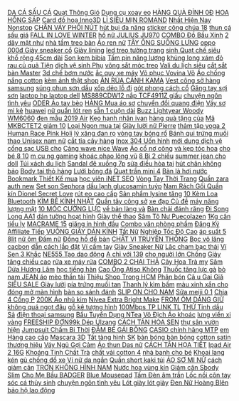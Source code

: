 [DA CÁ SẤU CÁ](https://pds4.ndk.vn/p0/151/871/tui-dung-quet-da-ca-sau-ca-sau-go-vap-so-sanh-danh-gia/) [Quạt Thông Gió](https://pds5.ndk.vn/p0/216/707/quat-thong-gio-so-sanh-danh-gia/) [Dụng cụ xoay eo](https://pds2.ndk.vn/p0/69/177/dung-cu-xoay-eo-tap-the-duc-giam-can-so-sanh-danh-gia/) [HÀNG QUÀ ĐỈNH 0Đ](https://sites.google.com/site/sanphamsp/dong-ho-be-trai/mien-phi-ship-10k---duoc-xem-hang-qua-dinh-0d-dong-ho-tre-em-coobos-0119---tang-day-deo-dien-thoai-chi-voi-131600d) [HOA HỒNG SÁP](https://pds6.ndk.vn/p0/253/429/hoa-hong-sap-so-sanh-danh-gia/) [Card đồ hoạ Inno3D](https://pds6.ndk.vn/p0/280/442/card-do-hoa-inno3d-gtx-1060-gaming-oc-6g-so-sanh-danh-gia/) [LÌ SIÊU MỊN ROMAND](https://pds.ndk.vn/p0/15/955/son-kem-li-sieu-min-romand-see-thought-matte-tint-so-sanh-danh-gia/) [Nhất Hiện Nay Nonstop](https://magioithieumomo.haitrieuweb.com/p0/3/672/nhac-tre-remix-hay-nhat-hien-nay-nonstop-vinahouse-2020-lk-nhac-tre-remix-2020-gay-nghien-ma-momo/) [CHÂN VÁY PHỐI NÚT](https://pds6.ndk.vn/p0/293/822/chan-vay-phoi-nut-gumac-cv06954-den-so-sanh-danh-gia/) [hút bụi đa năng](https://pds7.ndk.vn/p0/303/416/may-hut-bui-da-nang-vv-may-hut-bui-da-nang-vv-so-sanh-danh-gia/) [sticker công chúa 18](https://pds.ndk.vn/p0/27/10/hinh-dan-sticker-cong-chua18-tam1-vi50k-so-sanh-danh-gia/) [thun cá sấu giá](https://pds5.ndk.vn/p0/210/399/ao-thun-ca-sau-gia-re-so-sanh-danh-gia/) [FALL IN LOVE WINTER](https://pds4.ndk.vn/p0/191/521/fall-in-love-winter-so-sanh-danh-gia/) [hồ nữ JULIUS JU970](https://pds3.ndk.vn/p0/123/769/dong-ho-nu-julius-ju970-vang-so-sanh-danh-gia/) [COMBO Đồ Bầu Xinh](https://pds2.ndk.vn/p0/73/188/combo-do-bau-xinh-so-sanh-danh-gia/) [2 dây mặt như](https://pds5.ndk.vn/p0/220/759/day-chuyen-cap-doi-inox-dep-ma-re-chia-khoa-va-trai-tim-chu-i-love-you-2-day-mat-nhu-hinh-so-sanh-danh-gia/) [nhà tắm treo bàn](https://pds6.ndk.vn/p0/289/594/ke-de-ban-chai-danh-rang-do-nha-tam-treo-ban-chai-danh-rang-nha-kem-tu-dong-tang-kem-coc-so-sanh-danh-gia/) [Áo ren nữ](https://pds4.ndk.vn/p0/171/997/ao-ren-nu-so-sanh-danh-gia/) [TÂY ỐNG SUÔNG LƯNG](https://pds5.ndk.vn/p0/239/839/q42819-quan-tay-ong-suong-lung-cao-so-sanh-danh-gia/) [oppo](https://oppo6.blogspot.com/2018/02/lam-sao-check-uoc-token-nhan-tu-ico-va.html) [000đ Giày sneaker cổ](https://tiviinternet1.blogspot.com/2019/09/chi-con-8910000000-giay-sneaker-co-chun.html) [Giày lining](https://pds7.ndk.vn/p0/311/132/giay-lining-so-sanh-danh-gia/) [led treo tường trang](https://pds.ndk.vn/p0/64/454/den-led-treo-tuong-trang-tri-phong-cach-hien-dai-so-sanh-danh-gia/) [sinh Quạt chế siêu](https://pds5.ndk.vn/p0/200/494/quat-lam-mat-quat-thuy-sinh-quat-che-sieu-bao-sieu-re-so-sanh-danh-gia/) [khổ rộng 45cm dài](https://pds2.ndk.vn/p0/82/741/giay-dan-tuong-tron-mau-hong-san-keo-kho-rong-45cm-dai-10m-so-sanh-danh-gia/) [Son kem bibia](https://pds6.ndk.vn/p0/273/470/son-kem-bibia-so-sanh-danh-gia/) [Tấm pin năng lượng](https://pds2.ndk.vn/p0/89/88/tam-pin-nang-luong-mat-troi-2w-6v-chan-cam-usb-so-sanh-danh-gia/) [khủng long xám đỏ](https://pds.ndk.vn/p0/57/931/ao-ni-bong-hinh-khung-long-xam-do-tr-12-so-sanh-danh-gia/) [rau củ quả Tiện](https://pds.ndk.vn/p0/57/260/may-dap-toi-ot-rau-cu-qua-tien-loi-so-sanh-danh-gia/) [dịch vệ sinh Phụ](https://pds3.ndk.vn/p0/102/902/dung-dich-ve-sinh-phu-nu-nivea-intimo-250ml-so-sanh-danh-gia/) [võng sắt móc treo](https://pds2.ndk.vn/p0/74/415/moc-vong-sat-moc-treo-vong-bac-dan-treo-vong-so-sanh-danh-gia/) [Vali du lịch siêu](https://pds3.ndk.vn/p0/147/781/vali-du-lich-sieu-nhe-so-sanh-danh-gia/) [cắt sắt bàn Master](https://pds.ndk.vn/p0/41/519/may-cat-sat-ban-master-chinh-hang-2000w-dia-355mm-tang-dia-cat-so-sanh-danh-gia/) [3d chế bơm nước](https://pds4.ndk.vn/p0/152/825/3-bo-kit-nhua-in-3d-che-bom-nuoc-mini-so-sanh-danh-gia/) [ắc quy xe máy](https://pds7.ndk.vn/p0/334/409/bo-kich-dien-12v-ra-220v-tu-binh-ac-quy-xe-may-pka0578-so-sanh-danh-gia/) [Võ phục Vovina Võ](https://pds7.ndk.vn/p0/304/378/vo-phuc-vovina-vo-phuc-vo-viet-dao-so-sanh-danh-gia/) [Áo chống nắng cotton](https://pds3.ndk.vn/p0/144/655/ao-chong-nang-cotton-3-trong-1-cho-ban-gai-so-sanh-danh-gia/) [kèm ảnh thật shop](https://pds.ndk.vn/p0/10/298/quan-cullotes-soc-xe-gau-quan-ong-rong-kem-anh-that-shop-chup-so-sanh-danh-gia/) [ĂN RÙA CẢNH KAMA](https://pds4.ndk.vn/p0/155/187/thuc-an-rua-canh-kama-ho-tro-len-mau-thich-hop-cho-tat-ca-cac-loai-rua-so-sanh-danh-gia/) [Vest công sở hàng](https://pds6.ndk.vn/p0/283/871/vest-cong-so-hang-xuat-my-so-sanh-danh-gia/) [samsung](https://samsung65.blogspot.com/2017/12/hosting-websites-with-plesk-part-1-of-2.html) [súng phun sơn dầu](https://pds2.ndk.vn/p0/81/717/bo-sung-phun-son-dau-7pc-n5b-tang-bau-dung-son-so-sanh-danh-gia/) [xốp dẻo lỗ đi](https://pds3.ndk.vn/p0/104/356/dep-xop-deo-lo-di-trong-nha-so-sanh-danh-gia/) [gót phong cách cổ](https://pds5.ndk.vn/p0/209/531/giay-boot-cao-got-phong-cach-co-dien-thanh-lich-danh-cho-nu-so-sanh-danh-gia/) [Găng tay sợi sơn](https://pds5.ndk.vn/p0/209/484/gang-tay-soi-son-do-10-doi-so-sanh-danh-gia/) [laptop hp laptop dell](https://laptophpdell.blogspot.com/2017/11/ap-hop-va-huong-dan-choi-m44-may-bay.html) [MS889CDW12 nắp TCF4911Z giấu](https://magioithieumomo.haitrieuweb.com/p0/3/804/tdmvn-huong-dan-lap-dat-bon-cau-nap-dien-tu-toto-ms889cdw12-nap-tcf4911z-giau-day-ma-momo/) [chuyện ngôn tình yêu](https://truyenngontinhyeu.blogspot.com/2017/12/proshow-slideshow-namdaik.html) [ODER Áo tay bèo](https://pds4.ndk.vn/p0/158/599/oder-ao-tay-beo-so-sanh-danh-gia/) [HÀNG Mua áo sơ](https://xemchitay1.blogspot.com/2020/01/giam-gia-mien-ship-20kuoc-xem-hang-mua.html) [chuyển đổi quang điện](https://pds6.ndk.vn/p0/289/642/bo-chuyen-doi-quang-dien-1-soi-a-b-10-100-converter-quang-netlink-so-sanh-danh-gia/) [Váy sơ mi kẻ](https://pds3.ndk.vn/p0/120/788/vay-so-mi-ke-ghile-len-hang-qc-so-sanh-danh-gia/) [huawei](https://huawei6.blogspot.com/2018/03/tu-vi-thu-nam-ngay-2932018-tu-vi-hang.html) [nữ quần lót ren](https://pds7.ndk.vn/p0/328/75/quan-lot-nu-quan-lot-ren-nu-so-sanh-danh-gia/) [sẵn 1 cuộn dài](https://pds.ndk.vn/p0/0/352/giay-dan-tuong-doremon-xanh-keo-san-1-cuon-dai-10-met-kho-rong-45-cm-so-sanh-danh-gia/) [Buzz Lightyear Woody WM6060](https://pds.ndk.vn/p0/20/668/building-block-toy-story-4-buzz-lightyear-woody-wm6060-bricks-toys-mini-figure-so-sanh-danh-gia/) [đen mẫu 2019 Air](https://pds7.ndk.vn/p0/329/984/bg-xe-dap-tap-the-duc-soc-do-den-mau-2019-air-bike-8702-plus-so-sanh-danh-gia/) [Kẹo hạnh nhân ivan](https://pds7.ndk.vn/p0/313/833/keo-hanh-nhan-ivan-so-sanh-danh-gia/) [hàng quà tặng của](https://pds5.ndk.vn/p0/224/582/khan-uot-caryn-100-mieng-khang-khuan-ngan-mui-hang-qua-tang-cua-caryn-so-sanh-danh-gia/) [Mã MKBCTET2 giảm 10](https://pds5.ndk.vn/p0/220/211/ma-mkbctet2-giam-10-don-1-trieu-diu-ego-omni-360-cool-air-mesh-du-mau-co-hop-so-sanh-danh-gia/) [Loại Ngon mua tại](https://sites.google.com/site/maytinhcasio1n/cac-loai-hat-say-kho/voi-19000d---250g-dau-nanh-say-gion--loai-ngon-mua-tai-day) [Giày lười nữ Pierre](https://pds2.ndk.vn/p0/89/227/giay-luoi-nu-pierre-cardin-pcwfwfc098tau-so-sanh-danh-gia/) [thảm tập yoga 2](https://pds2.ndk.vn/p0/81/277/tham-tap-yoga-2-lop-so-sanh-danh-gia/) [Human Race Pink Holi](https://pds.ndk.vn/p0/60/916/anh-video-giay-human-race-pink-holi-pk-god-so-sanh-danh-gia/) [lý xăng đan rọ](https://pds5.ndk.vn/p0/238/455/thanh-ly-xang-dan-ro-new100-so-sanh-danh-gia/) [vòng tay bóng rổ](https://pds2.ndk.vn/p0/90/130/vong-tay-bong-ro-so-sanh-danh-gia/) [Bánh qui trứng muối](https://pds.ndk.vn/p0/42/694/banh-qui-trung-muoi-dai-loan-tui-500g-so-sanh-danh-gia/) [thao Unisex nam nữ](https://pds6.ndk.vn/p0/273/182/dong-ho-the-thao-unisex-nam-nu-thoi-trang-moi-chong-nuoc-chong-xuoc-ben-bi-sy02-so-sanh-danh-gia/) [cắt tỉa cây hàng](https://pds7.ndk.vn/p0/329/421/22-inch-keo-cat-tia-cay-hang-rao-total-tht1516001-so-sanh-danh-gia/) [Inox 304 Uốn hình](https://pds3.ndk.vn/p0/138/909/moc-khoa-inox-304-uon-hinh-chim-bo-cau-so-sanh-danh-gia/) [mới dung dịch vệ](https://pds.ndk.vn/p0/21/730/cenota-mau-moi-dung-dich-ve-sinh-phu-nu-so-sanh-danh-gia/) [cổng sạc USB cho](https://pds2.ndk.vn/p0/77/415/giay-de-gan-den-led-phat-sang-co-cong-sac-usb-cho-be-trai-so-sanh-danh-gia/) [Cảng wave nice Wave](https://pds2.ndk.vn/p0/93/562/cang-wave-nice-wave-nho-so-sanh-danh-gia/) [Áo cổ nơ công](https://pds5.ndk.vn/p0/245/894/ao-co-no-cong-so-hang-thiet-ke-so-sanh-danh-gia/) [và kẹp tóc hoa](https://pds4.ndk.vn/p0/186/46/cot-toc-va-kep-toc-hoa-cuc-han-quoc-cuc-hot-ms88-so-sanh-danh-gia/) [cho bé 8 10](https://pds7.ndk.vn/p0/312/501/set-ao-cach-tan-cho-be-8-10-tuoi-so-sanh-danh-gia/) [m cu ng gaming](https://magioithieumomo.haitrieuweb.com/p0/1/20/xam-cung-gaming-momo-va-gioi-thieu-team-d-ma-momo/) [khoác phao lông vũ](https://pds3.ndk.vn/p0/115/227/ao-khoac-phao-long-vu-sieu-nhe-hang-loai-1-xa-hang-loai-1-so-sanh-danh-gia/) [8 Bi 2 chiều](https://pds4.ndk.vn/p0/191/860/goi-massage-hong-ngoai-8-bi-2-chieu-loai-1-so-sanh-danh-gia/) [summer jean cho doll](https://pds7.ndk.vn/p0/309/837/bst-quan-ao-summer-jean-cho-doll-20cm-so-sanh-danh-gia/) [Túi xách du lịch](https://pds5.ndk.vn/p0/237/794/tui-xach-du-lich-so-sanh-danh-gia/) [Sandal đê xuồng 7p](https://pds6.ndk.vn/p0/266/353/sandal-de-xuong-7p-hang-cao-cap-so-sanh-danh-gia/) [sửa điều hòa tại](https://suadieuhoahanoi2.blogspot.com/2017/10/cach-cai-driver-khi-cai-win-hoac-cai.html) [hút chân không bảo](https://pds.ndk.vn/p0/32/431/may-hut-chan-khong-bao-quan-thuc-pham-an-toan-tien-loi-so-sanh-danh-gia/) [Body tai thỏ hàng](https://pds5.ndk.vn/p0/203/745/body-tai-tho-hang-xuat-so-sanh-danh-gia/) [Lưới bóng đá](https://pds7.ndk.vn/p0/332/744/luoi-bong-da-so-sanh-danh-gia/) [Quạt trần mini 4](https://pds5.ndk.vn/p0/227/491/quat-tran-mini-4-canh-so-sanh-danh-gia/) [Bàn là hơi nước](https://pds4.ndk.vn/p0/184/928/ban-la-hoi-nuoc-cam-tay-so-sanh-danh-gia/) [Bookmark Thiết Kế mua](https://0hoctiengnhat.blogspot.com/2020/07/voi-188100-combo-4-cuon-tu-hoc-tieng.html) [học viên iNET SEO](https://khuyenmaiinet.haitrieuweb.com/p0/5/10/cam-nhan-hoc-vien-inet-seo-master-k35-tai-tphcm-danh-gia-inet/) [Vòng Tay Thời Trang](https://pds4.ndk.vn/p0/174/498/vong-tay-thoi-trang-trai-tim-lung-linh-tatiana-so-sanh-danh-gia/) [Quần zara auth new](https://pds4.ndk.vn/p0/197/912/quan-zara-auth-new-tag-so-sanh-danh-gia/) [Set son Sephora](https://pds6.ndk.vn/p0/271/240/set-son-sephora-so-sanh-danh-gia/) [dầu lạnh glucosamin tuýp](https://pds.ndk.vn/p0/60/664/dau-lanh-glucosamin-tuyp-150ml-so-sanh-danh-gia/) [Nam Rách Gối Quần](https://pds6.ndk.vn/p0/255/498/ho-tro-10k-phi-van-chuyen-quan-jean-nam-rach-goi-quan-jeans-nam-vai-thai-ben-dep-co-gian-om-chan-day-dan-so-sanh-danh-gia/) [kín Dionel Secret Love](https://pds2.ndk.vn/p0/72/507/nuoc-hoa-vung-kin-dionel-secret-love-5ml-so-sanh-danh-gia/) [rút eo cao cấp](https://pds6.ndk.vn/p0/286/219/hang-nhap-ao-khoac-da-rut-eo-cao-cap-st17153101-so-sanh-danh-gia/) [Sản phẩm lysine tăng](https://pds3.ndk.vn/p0/137/75/san-pham-lysine-tang-chieu-cao-cho-be-so-sanh-danh-gia/) [10 Kèm Loa Bluetooth](https://pds2.ndk.vn/p0/88/404/mic-karaoke-sd-10-kem-loa-bluetooth-cao-cap-so-sanh-danh-gia/) [KÌM BẺ KÍNH NHẬT](https://pds4.ndk.vn/p0/152/375/kim-be-kinh-nhat-ban-so-sanh-danh-gia/) [Quần tây công sở](https://pds5.ndk.vn/p0/239/862/quan-tay-cong-so-thai-hoa-ma-020-58-xam-nau-so-sanh-danh-gia/) [xe đạp Củ đề](https://pds4.ndk.vn/p0/179/335/cui-de-xe-dap-cu-de-shimano-tiagra-4601-10speed-khuyen-mai-so-sanh-danh-gia/) [máy năng lượng mặt](https://pds4.ndk.vn/p0/179/61/ron-may-nang-luong-mat-troi-so-sanh-danh-gia/) [10 MÓC CƯỜNG LỰC](https://pds6.ndk.vn/p0/299/959/combo-10-moc-cuong-luc-treo-tuong-so-sanh-danh-gia/) [về bản làng và](https://magioithieumomo.haitrieuweb.com/p0/1/3/mong-mo-tv1-gioi-thieu-ve-ban-lang-va-dan-toc-vung-nui-tay-bac-ma-momo/) [Bàn chải đánh răng](https://pds5.ndk.vn/p0/202/594/ban-chai-danh-rang-cho-be-so-sanh-danh-gia/) [Đi Song Long AA1](https://pds4.ndk.vn/p0/191/594/xe-tron-tap-di-song-long-aa1-do-choi-so-sanh-danh-gia/) [dán tường hoạt hình](https://pds2.ndk.vn/p0/77/184/giay-dan-tuong-hoat-hinh-doremon-so-sanh-danh-gia/) [Giày thể thao](https://pds7.ndk.vn/p0/302/790/giay-the-thao-so-sanh-danh-gia/) [Sâm Tô Nư Puecolazen](https://pds.ndk.vn/p0/21/310/sam-to-nu-puecolazen-so-sanh-danh-gia/) [1Kg cân tiểu ly](https://pds5.ndk.vn/p0/247/596/can-tieu-ly-dien-tu-1kg-can-tieu-ly-can-dien-tu-so-sanh-danh-gia/) [MACRAME 15](https://pds3.ndk.vn/p0/100/336/macrame-15-so-sanh-danh-gia/) [giăng in hình đầu](https://pds4.ndk.vn/p0/169/240/day-giang-in-hinh-dau-lau-3m-so-sanh-danh-gia/) [Combo văn phòng phẩm](https://pds3.ndk.vn/p0/108/854/le-si-combo-van-phong-pham-do-dung-hoc-sinh-b-hang-dep-so-sanh-danh-gia/) [Đăng Ký Affiliate Tiếp](http://cv.xn--kimtinonline1-jr2g7a.vn/p0/0/515/huong-dan-dang-ky-affiliate-tiep-thi-lien-ket-voi-civi-kiem-tien-affiliate-civi-vn/) [VUÔNG GIẤY DÁN KÍNH](https://pds4.ndk.vn/p0/167/684/2met-vuong-giay-dan-kinh-phan-quang-xanh-duong-kho-1met-so-sanh-danh-gia/) [Tất Nữ](https://pds.ndk.vn/p0/62/751/tat-nu-so-sanh-danh-gia/) [Nghiệp Tốc Độ Cao](https://pds.ndk.vn/p0/21/974/yoyo-chuyen-nghiep-toc-do-cao-cho-be-so-sanh-danh-gia/) [áp suất 5 8lit](https://pds7.ndk.vn/p0/304/777/noi-ap-suat-58lit-dung-gas-tiross-ts9481-so-sanh-danh-gia/) [nữ ôm Đầm nữ](https://pds5.ndk.vn/p0/228/973/dam-nu-om-dam-nu-om-dam-nu-om-so-sanh-danh-gia/) [Đồng hồ để bàn](https://sites.google.com/site/gaubongd3124/dong-ho-de-ban) [CHẤT VỊ TRUYỀN THỐNG](https://pds4.ndk.vn/p0/156/876/thung-sua-hanh-nhan-nguyen-chat-vi-truyen-thong-137-degrres-1000ml-so-sanh-danh-gia/) [Bọc vô lăng cacbon](https://pds6.ndk.vn/p0/297/62/boc-vo-lang-cacbon-cho-dong-xe-chevrolet-so-sanh-danh-gia/) [dẫn cách lắp đặt](https://magioithieumomo.haitrieuweb.com/p0/3/828/huong-dan-cach-lap-dat-khung-treo-xoay-len-tivi-huong-dan-chi-tiet-dien-may-xanh-ma-momo/) [Ví cầm tay](https://pds5.ndk.vn/p0/243/742/vi-cam-tay-so-sanh-danh-gia/) [Giày Sneaker Nữ](https://pds4.ndk.vn/p0/155/342/giay-sneaker-nu-so-sanh-danh-gia/) [Lâc cham bạc thái](https://pds5.ndk.vn/p0/231/495/lac-cham-bac-thai-so-sanh-danh-gia/) [Ví Sen 3 Khắc](https://pds5.ndk.vn/p0/210/378/500k-sale-450k-vi-sen-3-khac-ten-so-sanh-danh-gia/) [NE555 Tạo dao động](https://pds5.ndk.vn/p0/242/310/ne555-tao-dao-dong-so-sanh-danh-gia/) [A chỉ với 139](https://sites.google.com/site/taitro1x/gia---moc---cay-treo/ke-treo-quan-ao-chu-a-chi-voi-139120d) [cho người lớn Chống](https://pds.ndk.vn/p0/0/961/goi-cao-su-non-cao-cap-cho-nguoi-lon-chong-ngay-tongkhogiaxuong-50x30cm-so-sanh-danh-gia/) [Giày tăng chiều cao](https://pds2.ndk.vn/p0/66/448/giay-tang-chieu-cao-nam-so-sanh-danh-gia/) [rửa xe máy rửa](https://pds2.ndk.vn/p0/67/398/may-rua-xe-may-rua-xe-may-rua-xe-so-sanh-danh-gia/) [COMBO 2 CHAI THẢ](https://pds7.ndk.vn/p0/309/856/combo-2-chai-tha-bon-cau-han-quoc-so-sanh-danh-gia/) [Cây Hoa Trà my](https://pds2.ndk.vn/p0/96/941/2-cay-hoa-tra-my-ngu-sac-nguyen-bau-dat-so-sanh-danh-gia/) [Sâm Dứa Hương Lâm](https://pds5.ndk.vn/p0/235/697/tra-sam-dua-huong-lam-350g-so-sanh-danh-gia/) [học tiếng hàn](https://hoctienghan0.blogspot.com/2018/02/chao-tan-sinh-vien-k52-nhac-kich-lo-ao.html) [Cao Ống Atiso Không](https://pds6.ndk.vn/p0/283/698/cao-ong-atiso-khong-duong-hop-10-ong-10ml-so-sanh-danh-gia/) [Thuốc tăng lực gà](https://pds2.ndk.vn/p0/70/464/thuoc-tang-luc-ga-da-super-b12-500-2ml-so-sanh-danh-gia/) [bò nam JEAN áo](https://pds.ndk.vn/p0/57/110/ao-khoac-bo-nam-jean-ao-bo-nam-so-sanh-danh-gia/) [mèo thần tài](https://pds6.ndk.vn/p0/288/523/meo-than-tai-so-sanh-danh-gia/) [Thiệu Shop Trong HCM](https://magioithieumomo.haitrieuweb.com/p0/1/0/gioi-thieu-shop-trong-hcm-mat-pet-sieu-lay-ha-ha-ha-ma-momo/) [Phân bón](https://phanbon0.blogspot.com) [Câ u Gai Giă](https://pds4.ndk.vn/p0/181/499/qua-cau-gai-giat-quan-ao-so-sanh-danh-gia/) [SIÊU SALE Giày lười](https://pds4.ndk.vn/p0/173/674/sieu-sale-giay-luoi-namgiay-moi-nam-da-bo-bao-tes-lua-so-sanh-danh-gia/) [pía trứng muối tan](https://pds4.ndk.vn/p0/162/920/combo-2-banh-pia-trung-muoi-tan-chay-so-sanh-danh-gia/) [Thanh lý kìm bấm](https://pds.ndk.vn/p0/44/752/thanh-ly-kim-bam-nhom-hang-bai-nhat-so-sanh-danh-gia/) [màu xinh xắn cho](https://pds.ndk.vn/p0/46/494/khan-choang-kieu-dang-canh-buom-nhieu-mau-xinh-xan-cho-nu-hoa-trang-so-sanh-danh-gia/) [đóng mở màn hình](https://pds4.ndk.vn/p0/158/982/man-hinh-o-to-adnroid-tieng-viet-1din-tu-dong-dong-mo-man-hinh-rk-a712-so-sanh-danh-gia/) [bàn so sánh đánh](https://sites.google.com/site/antoan1xz/quat-sac/gia-98440d-quat-cam-tay---quat-mini-cam-tay-co-chan-de-de-ban-so-sanh-danh-gia) [SLIP ON CHO NAM](https://pds6.ndk.vn/p0/266/24/giay-vai-crocs-literide-slip-on-cho-nam-mau-xam-so-sanh-danh-gia/) [Sữa meiji 0 1](https://pds4.ndk.vn/p0/198/707/sua-meiji-0-1-so-sanh-danh-gia/) [Chia 4 Cổng P](https://pds5.ndk.vn/p0/203/236/hub-usb-chia-4-cong-p-1020-so-sanh-danh-gia/) [200K Áo nhũ kim](https://pds5.ndk.vn/p0/234/729/ma-warn25-giam-35k-don-200k-ao-nhu-kim-tuyen-qc-cao-cap-so-sanh-danh-gia/) [Nivea Extra Bright Make](https://pds5.ndk.vn/p0/216/476/nuoc-tay-trang-nivea-extra-bright-make-up-clear-cleansing-water-200ml-so-sanh-danh-gia/) [FROM ÔM DÁNG GIỮ](https://pds2.ndk.vn/p0/69/994/ao-len-nam-co-lo-from-om-dang-giu-nhiet-tot-so-sanh-danh-gia/) [không quá ngọt đâu](https://monanngon2.blogspot.com/2020/02/giam-gia-keo-socola-soi-tro-ve-tuoi-tho.html) [gỗ kê tượng hình](https://pds.ndk.vn/p0/41/794/de-don-go-ke-tuong-hinh-chu-nhat-dat-tuong-luc-binh-so-sanh-danh-gia/) [100Mbps TP LINK TL](https://pds7.ndk.vn/p0/301/519/switch-chia-tin-hieu-16-cong-10-100mbps-tp-link-tl-sf1016ds-hang-phan-phoi-chinh-thuc-so-sanh-danh-gia/) [THỬ Tinh dầu Sả](https://pds5.ndk.vn/p0/218/646/gia-dung-thu-tinh-dau-sa-java-pk-5ml-so-sanh-danh-gia/) [điện thoại samsung](https://dienthoaisamsung5.blogspot.com/2017/12/web-hosting-make-your-own-website.html) [Bầu Tuyển Dụng NTea](https://khuyenmaiinet.haitrieuweb.com/p0/5/87/hai-bau-tuyen-dung-ntea-tuyen-dung-voi-truyen-ma-nguyen-ngoc-ngan-danh-gia-inet/) [Vô Địch Áo khoác](https://pds5.ndk.vn/p0/228/886/re-vo-dich-ao-khoac-kaki-lot-long-mau-hong-so-sanh-danh-gia/) [lưng viền xi vàng](https://xemchitay1.blogspot.com/2019/08/chi-con-26100-freeship-toan-quoc-tu-50k.html) [FREESHIP ĐƠN99k Dép Ulzang](https://dongho6.blogspot.com/2019/07/freeship-on99kdep-ulzang-caro-xuat-han.html) [CÁCH TÂN HOA SEN](https://sites.google.com/site/timkiem10x/ao-dai-nu/ao-dai-cach-tan-hoa-sen-tay-tang-chi-voi-197400d) [thự sân vườn hiện](https://magioithieumomo.haitrieuweb.com/p0/1/537/mau-biet-thu-san-vuon-hien-dai-ma-momo/) [Jumpsuit Chấm Bi Thời](https://pds5.ndk.vn/p0/225/644/jumpsuit-cham-bi-thoi-trang-video-that-so-sanh-danh-gia/) [ĐẦM BÉ GÁI BÔNG](https://pds4.ndk.vn/p0/184/309/dam-be-gai-bong-hoa-xep-ly-so-sanh-danh-gia/) [CASIO chính hãng MTP](https://pds3.ndk.vn/p0/140/957/dong-ho-nam-day-da-casio-chinh-hang-mtp-v002l-day-da-so-sanh-danh-gia/) [em Hàng cao cấp](https://pds5.ndk.vn/p0/225/899/quan-ao-tre-em-hang-cao-cap-loai-1-cotton-giay-dai-tay-chui-dau-so-sanh-danh-gia/) [Mascara 3D](https://pds5.ndk.vn/p0/214/697/mascara-3d-so-sanh-danh-gia/) [Tất tàng hình SK](https://pds3.ndk.vn/p0/101/251/tat-tang-hinh-sk-so-sanh-danh-gia/) [bàn bóng bàn bóng](https://pds6.ndk.vn/p0/262/783/bong-ban-bong-ban-bong-ban-bong-ban-bong-ban-bong-ban-bong-ban-bong-ban-so-sanh-danh-gia/) [cotton satin thương hiệu](https://pds2.ndk.vn/p0/99/134/set-cotton-satin-thuong-hieu-chanel-so-sanh-danh-gia/) [Váy Ngủ Gợi Cảm](https://pds3.ndk.vn/p0/138/967/vay-ngu-goi-cam-hoa-anh-dao-ms147-so-sanh-danh-gia/) [Áo thun Das nữ](https://pds.ndk.vn/p0/0/447/ao-thun-das-nu-lo-tay-vai-so-sanh-danh-gia/) [CÁCH TÂN HỌA TIẾT](https://pds2.ndk.vn/p0/75/952/set-ao-dai-cach-tan-hoa-tiet-sang-trong-so-sanh-danh-gia/) [Ipad Air 2 16G](https://pds4.ndk.vn/p0/176/909/may-tinh-bang-ipad-air-2-16g-4g-wifi-ban-quoc-te-hang-like-new-so-sanh-danh-gia/) [Khoáng Tinh Chất Trà](https://pds3.ndk.vn/p0/135/94/xit-khoang-tinh-chat-tra-xanh-phan-nu-hoang-cung-so-sanh-danh-gia/) [chất vải cotton 4](https://pds.ndk.vn/p0/39/704/duoc-kiem-tra-hang-ao-thun-nam-yessir-vai-cuc-dep-chat-vai-cotton-4-chieu-so-sanh-danh-gia/) [nhà banh cho bé](https://pds.ndk.vn/p0/20/331/nha-banh-cho-be-so-sanh-danh-gia/) [Khoai lang kén](https://pds4.ndk.vn/p0/151/673/khoai-lang-ken-so-sanh-danh-gia/) [gù chống đổ xe](https://pds2.ndk.vn/p0/72/345/gu-chong-do-xe-so-sanh-danh-gia/) [Ví nữ da ngắn](https://pds3.ndk.vn/p0/138/539/vi-nu-da-ngan-mini-trai-tim-so-sanh-danh-gia/) [Quần short kaki túi](https://pds3.ndk.vn/p0/100/528/quan-short-kaki-tui-hop-so-sanh-danh-gia/) [ÁO SƠ MI NỮ](https://pds7.ndk.vn/p0/328/705/ao-so-mi-nu-so-sanh-danh-gia/) [cách giảm cân](https://cachgiamcan1.blogspot.com/2018/03/ma-tran-thuoc-giam-can-namdaik.html) [TRƠN KHÔNG HÌNH NAM](https://pds.ndk.vn/p0/47/217/ao-sweater-tron-khong-hinh-nam-nu-so-sanh-danh-gia/) [Nước hoa vùng kín](https://pds3.ndk.vn/p0/136/612/nuoc-hoa-vung-kin-foellie-han-quoc-so-sanh-danh-gia/) [Giảm cân Sbody Slim](https://pds2.ndk.vn/p0/89/579/nam-giam-can-sbody-slim-tang-1-sbody-detox-so-sanh-danh-gia/) [Cho Mẹ Bầu BADGER](https://pds3.ndk.vn/p0/100/697/dau-huu-co-chong-ran-da-cho-me-bau-badger-belly-oil-118ml-usda-organic-so-sanh-danh-gia/) [Blue Mousepad](https://pds.ndk.vn/p0/62/855/blue-mousepad-so-sanh-danh-gia/) [Tấm Đèn âm trần](https://pds7.ndk.vn/p0/314/551/tam-den-am-tran-led-panel-600x600-48w-so-sanh-danh-gia/) [Lốc nồi côn tay](https://pds5.ndk.vn/p0/0/495/loc-noi-con-tay-dream-wave-dang-day-so-sanh-danh-gia/) [sóc cá thủy sinh](https://sites.google.com/site/taitro1x/cham-soc-ca-thuy-sinh-khac) [chuyện ngôn tình yêu](https://truyenngontinhyeu.blogspot.com/2018/01/25-ki-thuat-bong-qua-ngui-khien-cau-thu.html) [Lót giày lót giày](https://pds3.ndk.vn/p0/134/516/lot-giay-lot-giay-so-sanh-danh-gia/) [Đen Nữ Hoàng BIên](https://pds2.ndk.vn/p0/94/21/duong-den-nu-hoang-bien-hoa-1kg-so-sanh-danh-gia/) [bảo hộ lao động](https://pds6.ndk.vn/p0/271/202/quan-bao-ho-lao-dong-tui-hop-so-sanh-danh-gia/) 